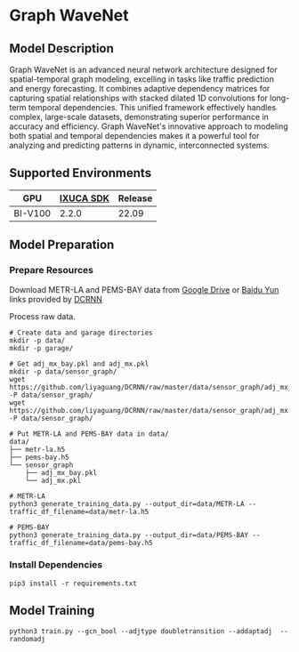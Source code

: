 # Graph WaveNet

## Model Description

Graph WaveNet is an advanced neural network architecture designed for spatial-temporal graph modeling, excelling in
tasks like traffic prediction and energy forecasting. It combines adaptive dependency matrices for capturing spatial
relationships with stacked dilated 1D convolutions for long-term temporal dependencies. This unified framework
effectively handles complex, large-scale datasets, demonstrating superior performance in accuracy and efficiency. Graph
WaveNet's innovative approach to modeling both spatial and temporal dependencies makes it a powerful tool for analyzing
and predicting patterns in dynamic, interconnected systems.

## Supported Environments

| GPU    | [IXUCA SDK](https://gitee.com/deep-spark/deepspark#%E5%A4%A9%E6%95%B0%E6%99%BA%E7%AE%97%E8%BD%AF%E4%BB%B6%E6%A0%88-ixuca) | Release |
|--------|-----------|---------|
| BI-V100 | 2.2.0     |  22.09  |

## Model Preparation

### Prepare Resources

Download METR-LA and PEMS-BAY data from [Google
Drive](https://drive.google.com/open?id=10FOTa6HXPqX8Pf5WRoRwcFnW9BrNZEIX) or [Baidu
Yun](https://pan.baidu.com/s/14Yy9isAIZYdU__OYEQGa_g) links provided by [DCRNN](https://github.com/liyaguang/DCRNN)

Process raw data.

```shell
# Create data and garage directories
mkdir -p data/
mkdir -p garage/

# Get adj_mx_bay.pkl and adj_mx.pkl
mkdir -p data/sensor_graph/
wget https://github.com/liyaguang/DCRNN/raw/master/data/sensor_graph/adj_mx_bay.pkl -P data/sensor_graph/
wget https://github.com/liyaguang/DCRNN/raw/master/data/sensor_graph/adj_mx.pkl -P data/sensor_graph/

# Put METR-LA and PEMS-BAY data in data/
data/
├── metr-la.h5
├── pems-bay.h5
└── sensor_graph
    ├── adj_mx_bay.pkl
    └── adj_mx.pkl

# METR-LA
python3 generate_training_data.py --output_dir=data/METR-LA --traffic_df_filename=data/metr-la.h5

# PEMS-BAY
python3 generate_training_data.py --output_dir=data/PEMS-BAY --traffic_df_filename=data/pems-bay.h5

```

### Install Dependencies

```shell
pip3 install -r requirements.txt
```

## Model Training

```shell
python3 train.py --gcn_bool --adjtype doubletransition --addaptadj  --randomadj
```
